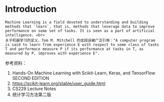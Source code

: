 # Introduction

```{note}
Machine Learning is a field devoted to understanding and building methods that `learn`, that is, methods that leverage data to improve performance on some set of tasks. It is seen as a part of artificial intelligence. <br>
关于机器学习的定义，Tom M. Mitchell 的这段话被广泛引用："A computer program is said to learn from experience E with respect to some class of tasks T and performace measure P if its performance at tasks in T, as measured by P, improves with experience E".
```

参考资料：
1. Hands-On Machine Learning with Scikit-Learn, Keras, and TensorFlow SECOND EDITION
2. <https://scikit-learn.org/stable/user_guide.html>
3. CS229 Lecture Notes
4. 统计学习方法第二版

